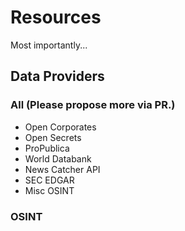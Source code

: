 # Resources

Most importantly... 
## Data Providers
### All (Please propose more via PR.)
- Open Corporates
- Open Secrets
- ProPublica
- World Databank
- News Catcher API
- SEC EDGAR
- Misc OSINT

### OSINT
